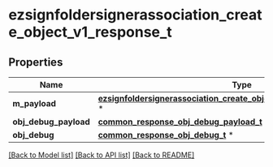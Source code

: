 # ezsignfoldersignerassociation_create_object_v1_response_t

## Properties
Name | Type | Description | Notes
------------ | ------------- | ------------- | -------------
**m_payload** | [**ezsignfoldersignerassociation_create_object_v1_response_m_payload_t**](ezsignfoldersignerassociation_create_object_v1_response_m_payload.md) \* |  | 
**obj_debug_payload** | [**common_response_obj_debug_payload_t**](common_response_obj_debug_payload.md) \* |  | [optional] 
**obj_debug** | [**common_response_obj_debug_t**](common_response_obj_debug.md) \* |  | [optional] 

[[Back to Model list]](../README.md#documentation-for-models) [[Back to API list]](../README.md#documentation-for-api-endpoints) [[Back to README]](../README.md)


